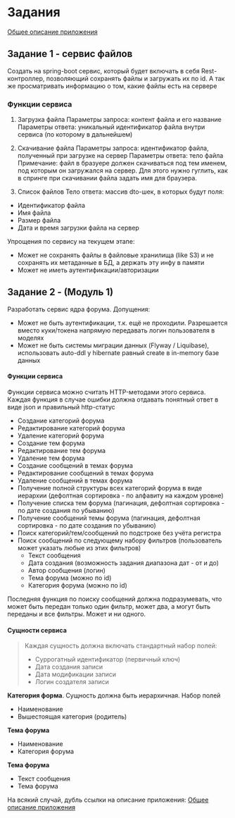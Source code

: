# Задания

[Общее описание приложения](./draft/readme.md)

## Задание 1 - сервис файлов

Создать на spring-boot сервис, который будет включать в себя Rest-контроллер, позволяющий сохранять файлы
и загружать их по id. А так же просматривать информацию о том, какие файлы есть на сервере

### Функции сервиса

1. Загрузка файла
   Параметры запроса: контент файла и его название
   Параметры ответа: уникальный идентификатор файла внутри сервиса (по которому в дальнейшем)

2. Скачивание файла
   Параметры запроса: идентификатор файла, полученный при загрузке на сервер
   Параметры ответа: тело файла
   Примечание: файл в бразуере должен скачиваться под тем именем, под которым он загружался на сервер. Для этого нужно гуглить, как в спринге при скачивании файла задать имя для браузера.

3. Список файлов
   Тело ответа: массив dto-шек, в которых будут поля:
- Идентификатор файла
- Имя файла
- Размер файла
- Дата и время загрузки файла на сервер

Упрощения по сервису на текущем этапе:
- Может не сохранять файлы в файловые хранилища (like S3) и не сохранять их метаданные в БД, а держать эту инфу в памяти
- Может не иметь аутентификации/авторизации


## Задание 2 - (Модуль 1)

Разработать сервис ядра форума. Допущения:
- Может не быть аутентификации, т.к. ещё не проходили. Разрешается вместо куки/токена напрямую передавать логин
пользователя в моделях
- Может не быть системы миграции данных (Flyway / Liquibase), использовать auto-ddl у hibernate равный create в in-memory базе данных

#### Функции сервиса

Функции сервиса можно считать HTTP-методами этого сервиса. <br>
Каждая функция в случае ошибки должна отдавать понятный ответ в виде json и правильный http-статус 

- Создание категорий форума
- Редактирование категорий форума
- Удаление категорий форума
- Создание тем форума
- Редактирование тем форума
- Удаление тем форума
- Создание сообщений в темах форума
- Редактирование сообщений в темах форума
- Удаление сообщений в темах форума
- Получение полной структуры всех категорий форума в виде иерархии (дефолтная сортировка - по алфавиту на каждом уровне)
- Получение списка тем форума (пагинация, дефолтная сортировка - по дате создания по убыванию)
- Получение сообщений темы форума (пагинация, дефолтная сортировка - по дате создания по убыванию)
- Поиск категорий/тем/сообщений по подстроке без учёта регистра
- Поиск сообщений по следующему набору фильтров (пользователь может указать любые из этих фильтров)
  - Текст сообщения
  - Дата создания (возможность задания диапазона дат - от и до)
  - Автор сообщения (логин)
  - Тема форума (можно по id)
  - Категория форума (можно по id)

Последняя функция по поиску сообщений должна подразумевать, что может быть передан только один фильтр, может два,
а могут быть переданы и все фильтры. Может и ни одного.

#### Сущности сервиса

> Каждая сущность должна включать стандартный набор полей:
> - Суррогатный идентификатор (первичный ключ)
> - Дата создания записи
> - Дата модификации записи
> - Логин создателя записи

**Категория форма**. Сущность должна быть иерархичная. Набор полей
- Наименование
- Вышестоящая категория (родитель)

**Тема форума**
- Наименование
- Категория форума

**Тема форума**
- Текст сообщения
- Тема форума

На всякий случай, дубль ссылки на описание приложения: [Общее описание приложения](./draft/readme.md)

